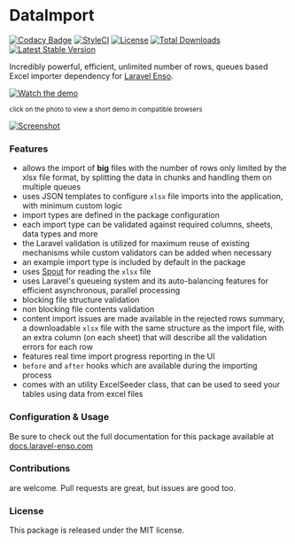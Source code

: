 # DataImport

[![Codacy Badge](https://api.codacy.com/project/badge/Grade/b169a2f09f864cd5b274ce63008f04b9)](https://www.codacy.com/app/laravel-enso/DataImport?utm_source=github.com&amp;utm_medium=referral&amp;utm_content=laravel-enso/DataImport&amp;utm_campaign=Badge_Grade)
[![StyleCI](https://styleci.io/repos/89221336/shield?branch=master)](https://styleci.io/repos/89221336)
[![License](https://poser.pugx.org/laravel-enso/dataimport/license)](https://packagist.org/packages/laravel-enso/dataimport)
[![Total Downloads](https://poser.pugx.org/laravel-enso/dataimport/downloads)](https://packagist.org/packages/laravel-enso/dataimport)
[![Latest Stable Version](https://poser.pugx.org/laravel-enso/dataimport/version)](https://packagist.org/packages/laravel-enso/dataimport)

Incredibly powerful, efficient, unlimited number of rows, queues based Excel importer dependency for [Laravel Enso](https://github.com/laravel-enso/Enso).

[![Watch the demo](https://laravel-enso.github.io/dataimport/screenshots/bulma_006_thumb.png)](https://laravel-enso.github.io/dataimport/videos/bulma_demo_01.mp4)


<sup>click on the photo to view a short demo in compatible browsers</sup>

[![Screenshot](https://laravel-enso.github.io/dataimport/screenshots/bulma_007_thumb.png)](https://laravel-enso.github.io/dataimport/screenshots/bulma_007.png)


### Features

- allows the import of **big** files with the number of rows only limited by the xlsx file format, 
by splitting the data in chunks and handling them on multiple queues
- uses JSON templates to configure `xlsx` file imports into the application, with minimum custom logic
- import types are defined in the package configuration
- each import type can be validated against required columns, sheets, data types and more
- the Laravel validation is utilized for maximum reuse of existing mechanisms while custom validators can be added when necessary
- an example import type is included by default in the package
- uses [Spout](https://github.com/box/spout) for reading the `xlsx` file
- uses Laravel's queueing system and its auto-balancing features for efficient asynchronous, parallel processing
- blocking file structure validation
- non blocking file contents validation 
- content import issues are made available in the rejected rows summary, a downloadable `xlsx` file with the same structure as the import file,
with an extra column (on each sheet) that will describe all the validation errors for each row
- features real time import progress reporting in the UI
- `before` and `after` hooks which are available during the importing process
- comes with an utility ExcelSeeder class, that can be used to seed your tables using data from excel files

### Configuration & Usage

Be sure to check out the full documentation for this package available at [docs.laravel-enso.com](https://docs.laravel-enso.com/packages/data-import.html)

### Contributions

are welcome. Pull requests are great, but issues are good too.

### License

This package is released under the MIT license.
